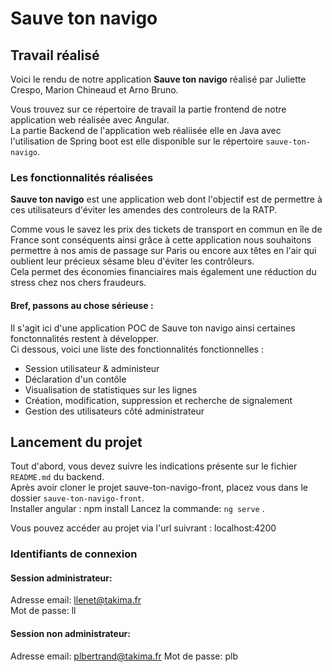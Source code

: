 # Sauve ton navigo

## Travail réalisé

Voici le rendu de notre application **Sauve ton navigo** réalisé par Juliette Crespo, Marion Chineaud et Arno Bruno.

Vous trouvez sur ce répertoire de travail la partie frontend de notre application web réalisée avec Angular.  
La partie Backend de l'application web réaliisée elle en Java avec l'utilisation de Spring boot est elle disponible sur le répertoire `sauve-ton-navigo`.

### Les fonctionnalités réalisées

**Sauve ton navigo** est une application web dont l'objectif est de permettre à ces utilisateurs d'éviter les amendes des controleurs de la RATP.

Comme vous le savez les prix des tickets de transport en commun en île de France sont conséquents ainsi grâce à cette application nous souhaitons permettre à nos amis de passage sur Paris ou encore aux têtes en l'air qui oublient leur précieux sésame bleu d'éviter les contrôleurs.  
Cela permet des économies financiaires mais également une réduction du stress chez nos chers fraudeurs.

#### Bref, passons au chose sérieuse :

Il s'agit ici d'une application POC de Sauve ton navigo ainsi certaines fonctonnalités restent à développer.  
Ci dessous, voici une liste des fonctionnalités fonctionnelles :

- Session utilisateur & administeur
- Déclaration d'un contôle
- Visualisation de statistiques sur les lignes
- Création, modification, suppression et recherche de signalement
- Gestion des utilisateurs côté administrateur

## Lancement du projet

Tout d'abord, vous devez suivre les indications présente sur le fichier `README.md` du backend.  
Après avoir cloner le projet sauve-ton-navigo-front, placez vous dans le dossier `sauve-ton-navigo-front`.  
Installer angular : npm install
Lancez la commande: `ng serve` .

Vous pouvez accéder au projet via l'url suivrant : localhost:4200

### Identifiants de connexion

#### Session administrateur:

Adresse email: llenet@takima.fr  
Mot de passe: ll

#### Session non administrateur:

Adresse email: plbertrand@takima.fr
Mot de passe: plb
